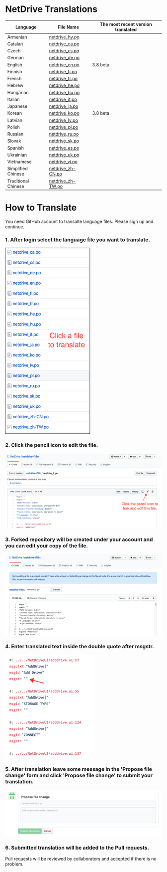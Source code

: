 # NetDrive Translations

Language | File Name | The most recent version translated |
----------|----------|------------|
Armenian | [netdrive_hy.po](https://github.com/bdrive/netdrive3-i18n/blob/master/netdrive_hy.po) |  |
Catalan | [netdrive_ca.po](https://github.com/bdrive/netdrive3-i18n/blob/master/netdrive_ca.po) |  |
Czech | [netdrive_cs.po](https://github.com/bdrive/netdrive3-i18n/blob/master/netdrive_cs.po) |  |
German | [netdrive_de.po](https://github.com/bdrive/netdrive3-i18n/blob/master/netdrive_de.po) |  |
English | [netdrive_en.po](https://github.com/bdrive/netdrive3-i18n/blob/master/netdrive_en.po) | 3.8 beta |
Finnish | [netdrive_fi.po](https://github.com/bdrive/netdrive3-i18n/blob/master/netdrive_fi.po) |  |
French | [netdrive_fr.po](https://github.com/bdrive/netdrive3-i18n/blob/master/netdrive_fr.po) |  |
Hebrew | [netdrive_he.po](https://github.com/bdrive/netdrive3-i18n/blob/master/netdrive_he.po) |  |
Hungarian | [netdrive_hu.po](https://github.com/bdrive/netdrive3-i18n/blob/master/netdrive_hu.po) |  |
Italian | [netdrive_it.po](https://github.com/bdrive/netdrive3-i18n/blob/master/netdrive_it.po) |  |
Japanese | [netdrive_ja.po](https://github.com/bdrive/netdrive3-i18n/blob/master/netdrive_ja.po) |  |
Korean | [netdrive_ko.po](https://github.com/bdrive/netdrive3-i18n/blob/master/netdrive_ko.po) | 3.8 beta |
Latvian | [netdrive_lv.po](https://github.com/bdrive/netdrive3-i18n/blob/master/netdrive_lv.po) |  |
Polish | [netdrive_pl.po](https://github.com/bdrive/netdrive3-i18n/blob/master/netdrive_pl.po) |  |
Russian | [netdrive_ru.po](https://github.com/bdrive/netdrive3-i18n/blob/master/netdrive_ru.po) |  |
Slovak | [netdrive_sk.po](https://github.com/bdrive/netdrive3-i18n/blob/master/netdrive_sk.po) |  |
Spanish | [netdrive_es.po](https://github.com/bdrive/netdrive3-i18n/blob/master/netdrive_es.po) |  |
Ukrainian | [netdrive_uk.po](https://github.com/bdrive/netdrive3-i18n/blob/master/netdrive_uk.po) |  |
Vietnamese | [netdrive_vi.po](https://github.com/bdrive/netdrive3-i18n/blob/master/netdrive_vi.po) |  |
Simplified Chinese | [netdrive_zh-CN.po](https://github.com/bdrive/netdrive3-i18n/blob/master/netdrive_zh-CN.po) |  |
Traditional Chinese | [netdrive_zh-TW.po](https://github.com/bdrive/netdrive3-i18n/blob/master/netdrive_zh-TW.po) |  |

# How to Translate

You need GitHub account to transalte language files. Please sign up and continue.

### 1. After login select the language file you want to translate.

<img src="images/readme-select-file.png" border="1">

### 2. Click the pencil icon to edit the file.

<img src="images/readme-click-pencil.png">

### 3. Forked repository will be created under your account and you can edit your copy of the file.

<img src="images/readme-edit.png">

### 4. Enter translated text inside the double quote after msgstr.

<img src="images/readme-msgstr.png">

### 5. After translation leave some message in the 'Propose file change' form and click 'Propose file change' to submit your translation.

<img src="images/readme-submit.png">

### 6. Submitted translation will be added to the Pull requests.

Pull requests will be reviewed by collaborators and accepted if there is no problem.
